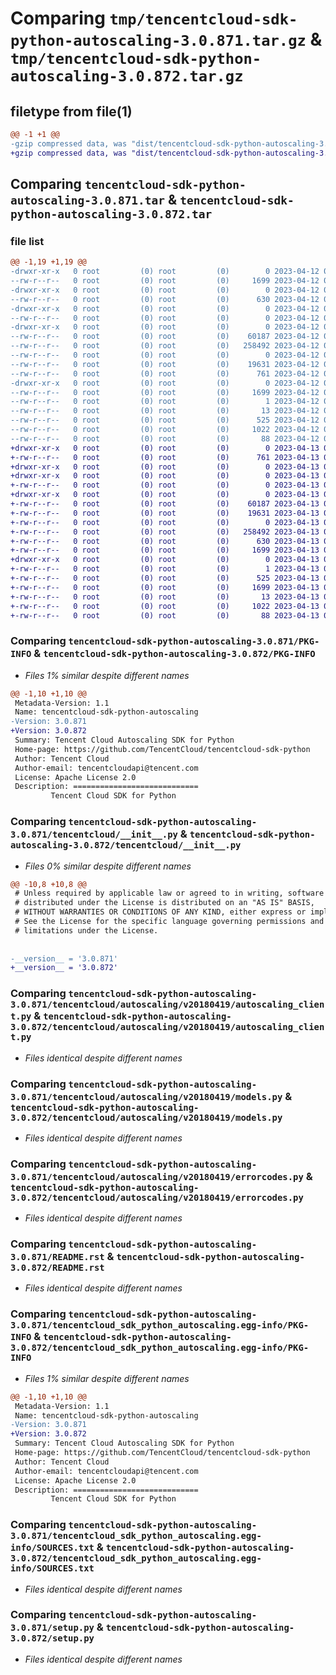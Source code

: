 # Comparing `tmp/tencentcloud-sdk-python-autoscaling-3.0.871.tar.gz` & `tmp/tencentcloud-sdk-python-autoscaling-3.0.872.tar.gz`

## filetype from file(1)

```diff
@@ -1 +1 @@
-gzip compressed data, was "dist/tencentcloud-sdk-python-autoscaling-3.0.871.tar", last modified: Wed Apr 12 00:15:57 2023, max compression
+gzip compressed data, was "dist/tencentcloud-sdk-python-autoscaling-3.0.872.tar", last modified: Thu Apr 13 00:20:40 2023, max compression
```

## Comparing `tencentcloud-sdk-python-autoscaling-3.0.871.tar` & `tencentcloud-sdk-python-autoscaling-3.0.872.tar`

### file list

```diff
@@ -1,19 +1,19 @@
-drwxr-xr-x   0 root         (0) root         (0)        0 2023-04-12 00:15:57.000000 tencentcloud-sdk-python-autoscaling-3.0.871/
--rw-r--r--   0 root         (0) root         (0)     1699 2023-04-12 00:15:57.000000 tencentcloud-sdk-python-autoscaling-3.0.871/PKG-INFO
-drwxr-xr-x   0 root         (0) root         (0)        0 2023-04-12 00:15:57.000000 tencentcloud-sdk-python-autoscaling-3.0.871/tencentcloud/
--rw-r--r--   0 root         (0) root         (0)      630 2023-04-12 00:15:57.000000 tencentcloud-sdk-python-autoscaling-3.0.871/tencentcloud/__init__.py
-drwxr-xr-x   0 root         (0) root         (0)        0 2023-04-12 00:15:57.000000 tencentcloud-sdk-python-autoscaling-3.0.871/tencentcloud/autoscaling/
--rw-r--r--   0 root         (0) root         (0)        0 2023-04-12 00:15:57.000000 tencentcloud-sdk-python-autoscaling-3.0.871/tencentcloud/autoscaling/__init__.py
-drwxr-xr-x   0 root         (0) root         (0)        0 2023-04-12 00:15:57.000000 tencentcloud-sdk-python-autoscaling-3.0.871/tencentcloud/autoscaling/v20180419/
--rw-r--r--   0 root         (0) root         (0)    60187 2023-04-12 00:15:57.000000 tencentcloud-sdk-python-autoscaling-3.0.871/tencentcloud/autoscaling/v20180419/autoscaling_client.py
--rw-r--r--   0 root         (0) root         (0)   258492 2023-04-12 00:15:57.000000 tencentcloud-sdk-python-autoscaling-3.0.871/tencentcloud/autoscaling/v20180419/models.py
--rw-r--r--   0 root         (0) root         (0)        0 2023-04-12 00:15:57.000000 tencentcloud-sdk-python-autoscaling-3.0.871/tencentcloud/autoscaling/v20180419/__init__.py
--rw-r--r--   0 root         (0) root         (0)    19631 2023-04-12 00:15:57.000000 tencentcloud-sdk-python-autoscaling-3.0.871/tencentcloud/autoscaling/v20180419/errorcodes.py
--rw-r--r--   0 root         (0) root         (0)      761 2023-04-12 00:15:57.000000 tencentcloud-sdk-python-autoscaling-3.0.871/README.rst
-drwxr-xr-x   0 root         (0) root         (0)        0 2023-04-12 00:15:57.000000 tencentcloud-sdk-python-autoscaling-3.0.871/tencentcloud_sdk_python_autoscaling.egg-info/
--rw-r--r--   0 root         (0) root         (0)     1699 2023-04-12 00:15:57.000000 tencentcloud-sdk-python-autoscaling-3.0.871/tencentcloud_sdk_python_autoscaling.egg-info/PKG-INFO
--rw-r--r--   0 root         (0) root         (0)        1 2023-04-12 00:15:57.000000 tencentcloud-sdk-python-autoscaling-3.0.871/tencentcloud_sdk_python_autoscaling.egg-info/dependency_links.txt
--rw-r--r--   0 root         (0) root         (0)       13 2023-04-12 00:15:57.000000 tencentcloud-sdk-python-autoscaling-3.0.871/tencentcloud_sdk_python_autoscaling.egg-info/top_level.txt
--rw-r--r--   0 root         (0) root         (0)      525 2023-04-12 00:15:57.000000 tencentcloud-sdk-python-autoscaling-3.0.871/tencentcloud_sdk_python_autoscaling.egg-info/SOURCES.txt
--rw-r--r--   0 root         (0) root         (0)     1022 2023-04-12 00:15:57.000000 tencentcloud-sdk-python-autoscaling-3.0.871/setup.py
--rw-r--r--   0 root         (0) root         (0)       88 2023-04-12 00:15:57.000000 tencentcloud-sdk-python-autoscaling-3.0.871/setup.cfg
+drwxr-xr-x   0 root         (0) root         (0)        0 2023-04-13 00:20:40.000000 tencentcloud-sdk-python-autoscaling-3.0.872/
+-rw-r--r--   0 root         (0) root         (0)      761 2023-04-13 00:20:40.000000 tencentcloud-sdk-python-autoscaling-3.0.872/README.rst
+drwxr-xr-x   0 root         (0) root         (0)        0 2023-04-13 00:20:40.000000 tencentcloud-sdk-python-autoscaling-3.0.872/tencentcloud/
+drwxr-xr-x   0 root         (0) root         (0)        0 2023-04-13 00:20:40.000000 tencentcloud-sdk-python-autoscaling-3.0.872/tencentcloud/autoscaling/
+-rw-r--r--   0 root         (0) root         (0)        0 2023-04-13 00:20:40.000000 tencentcloud-sdk-python-autoscaling-3.0.872/tencentcloud/autoscaling/__init__.py
+drwxr-xr-x   0 root         (0) root         (0)        0 2023-04-13 00:20:40.000000 tencentcloud-sdk-python-autoscaling-3.0.872/tencentcloud/autoscaling/v20180419/
+-rw-r--r--   0 root         (0) root         (0)    60187 2023-04-13 00:20:40.000000 tencentcloud-sdk-python-autoscaling-3.0.872/tencentcloud/autoscaling/v20180419/autoscaling_client.py
+-rw-r--r--   0 root         (0) root         (0)    19631 2023-04-13 00:20:40.000000 tencentcloud-sdk-python-autoscaling-3.0.872/tencentcloud/autoscaling/v20180419/errorcodes.py
+-rw-r--r--   0 root         (0) root         (0)        0 2023-04-13 00:20:40.000000 tencentcloud-sdk-python-autoscaling-3.0.872/tencentcloud/autoscaling/v20180419/__init__.py
+-rw-r--r--   0 root         (0) root         (0)   258492 2023-04-13 00:20:40.000000 tencentcloud-sdk-python-autoscaling-3.0.872/tencentcloud/autoscaling/v20180419/models.py
+-rw-r--r--   0 root         (0) root         (0)      630 2023-04-13 00:20:40.000000 tencentcloud-sdk-python-autoscaling-3.0.872/tencentcloud/__init__.py
+-rw-r--r--   0 root         (0) root         (0)     1699 2023-04-13 00:20:40.000000 tencentcloud-sdk-python-autoscaling-3.0.872/PKG-INFO
+drwxr-xr-x   0 root         (0) root         (0)        0 2023-04-13 00:20:40.000000 tencentcloud-sdk-python-autoscaling-3.0.872/tencentcloud_sdk_python_autoscaling.egg-info/
+-rw-r--r--   0 root         (0) root         (0)        1 2023-04-13 00:20:40.000000 tencentcloud-sdk-python-autoscaling-3.0.872/tencentcloud_sdk_python_autoscaling.egg-info/dependency_links.txt
+-rw-r--r--   0 root         (0) root         (0)      525 2023-04-13 00:20:40.000000 tencentcloud-sdk-python-autoscaling-3.0.872/tencentcloud_sdk_python_autoscaling.egg-info/SOURCES.txt
+-rw-r--r--   0 root         (0) root         (0)     1699 2023-04-13 00:20:40.000000 tencentcloud-sdk-python-autoscaling-3.0.872/tencentcloud_sdk_python_autoscaling.egg-info/PKG-INFO
+-rw-r--r--   0 root         (0) root         (0)       13 2023-04-13 00:20:40.000000 tencentcloud-sdk-python-autoscaling-3.0.872/tencentcloud_sdk_python_autoscaling.egg-info/top_level.txt
+-rw-r--r--   0 root         (0) root         (0)     1022 2023-04-13 00:20:40.000000 tencentcloud-sdk-python-autoscaling-3.0.872/setup.py
+-rw-r--r--   0 root         (0) root         (0)       88 2023-04-13 00:20:40.000000 tencentcloud-sdk-python-autoscaling-3.0.872/setup.cfg
```

### Comparing `tencentcloud-sdk-python-autoscaling-3.0.871/PKG-INFO` & `tencentcloud-sdk-python-autoscaling-3.0.872/PKG-INFO`

 * *Files 1% similar despite different names*

```diff
@@ -1,10 +1,10 @@
 Metadata-Version: 1.1
 Name: tencentcloud-sdk-python-autoscaling
-Version: 3.0.871
+Version: 3.0.872
 Summary: Tencent Cloud Autoscaling SDK for Python
 Home-page: https://github.com/TencentCloud/tencentcloud-sdk-python
 Author: Tencent Cloud
 Author-email: tencentcloudapi@tencent.com
 License: Apache License 2.0
 Description: ============================
         Tencent Cloud SDK for Python
```

### Comparing `tencentcloud-sdk-python-autoscaling-3.0.871/tencentcloud/__init__.py` & `tencentcloud-sdk-python-autoscaling-3.0.872/tencentcloud/__init__.py`

 * *Files 0% similar despite different names*

```diff
@@ -10,8 +10,8 @@
 # Unless required by applicable law or agreed to in writing, software
 # distributed under the License is distributed on an "AS IS" BASIS,
 # WITHOUT WARRANTIES OR CONDITIONS OF ANY KIND, either express or implied.
 # See the License for the specific language governing permissions and
 # limitations under the License.
 
 
-__version__ = '3.0.871'
+__version__ = '3.0.872'
```

### Comparing `tencentcloud-sdk-python-autoscaling-3.0.871/tencentcloud/autoscaling/v20180419/autoscaling_client.py` & `tencentcloud-sdk-python-autoscaling-3.0.872/tencentcloud/autoscaling/v20180419/autoscaling_client.py`

 * *Files identical despite different names*

### Comparing `tencentcloud-sdk-python-autoscaling-3.0.871/tencentcloud/autoscaling/v20180419/models.py` & `tencentcloud-sdk-python-autoscaling-3.0.872/tencentcloud/autoscaling/v20180419/models.py`

 * *Files identical despite different names*

### Comparing `tencentcloud-sdk-python-autoscaling-3.0.871/tencentcloud/autoscaling/v20180419/errorcodes.py` & `tencentcloud-sdk-python-autoscaling-3.0.872/tencentcloud/autoscaling/v20180419/errorcodes.py`

 * *Files identical despite different names*

### Comparing `tencentcloud-sdk-python-autoscaling-3.0.871/README.rst` & `tencentcloud-sdk-python-autoscaling-3.0.872/README.rst`

 * *Files identical despite different names*

### Comparing `tencentcloud-sdk-python-autoscaling-3.0.871/tencentcloud_sdk_python_autoscaling.egg-info/PKG-INFO` & `tencentcloud-sdk-python-autoscaling-3.0.872/tencentcloud_sdk_python_autoscaling.egg-info/PKG-INFO`

 * *Files 1% similar despite different names*

```diff
@@ -1,10 +1,10 @@
 Metadata-Version: 1.1
 Name: tencentcloud-sdk-python-autoscaling
-Version: 3.0.871
+Version: 3.0.872
 Summary: Tencent Cloud Autoscaling SDK for Python
 Home-page: https://github.com/TencentCloud/tencentcloud-sdk-python
 Author: Tencent Cloud
 Author-email: tencentcloudapi@tencent.com
 License: Apache License 2.0
 Description: ============================
         Tencent Cloud SDK for Python
```

### Comparing `tencentcloud-sdk-python-autoscaling-3.0.871/tencentcloud_sdk_python_autoscaling.egg-info/SOURCES.txt` & `tencentcloud-sdk-python-autoscaling-3.0.872/tencentcloud_sdk_python_autoscaling.egg-info/SOURCES.txt`

 * *Files identical despite different names*

### Comparing `tencentcloud-sdk-python-autoscaling-3.0.871/setup.py` & `tencentcloud-sdk-python-autoscaling-3.0.872/setup.py`

 * *Files identical despite different names*

